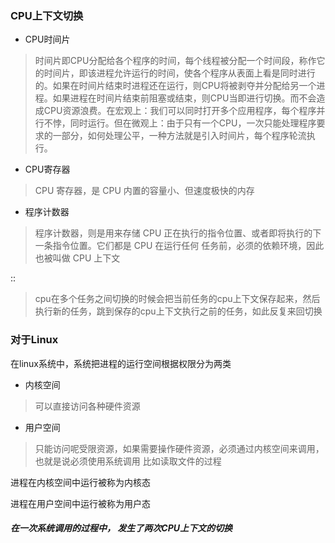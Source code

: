 ### CPU上下文切换

- CPU时间片

> 时间片即CPU分配给各个程序的时间，每个线程被分配一个时间段，称作它的时间片，即该进程允许运行的时间，使各个程序从表面上看是同时进行的。如果在时间片结束时进程还在运行，则CPU将被剥夺并分配给另一个进程。如果进程在时间片结束前阻塞或结束，则CPU当即进行切换。而不会造成CPU资源浪费。在宏观上：我们可以同时打开多个应用程序，每个程序并行不悖，同时运行。但在微观上：由于只有一个CPU，一次只能处理程序要求的一部分，如何处理公平，一种方法就是引入时间片，每个程序轮流执行。

- CPU寄存器

> CPU 寄存器，是 CPU 内置的容量小、但速度极快的内存

- 程序计数器

> 程序计数器，则是用来存储 CPU 正在执行的指令位置、或者即将执行的下一条指令位置。它们都是 CPU 在运行任何 任务前，必须的依赖环境，因此也被叫做 CPU 上下文

::

> cpu在多个任务之间切换的时候会把当前任务的cpu上下文保存起来，然后执行新的任务，跳到保存的cpu上下文执行之前的任务，如此反复来回切换

### 对于Linux

在linux系统中，系统把进程的运行空间根据权限分为两类

- 内核空间

> 可以直接访问各种硬件资源

- 用户空间

> 只能访问呢受限资源，如果需要操作硬件资源，必须通过内核空间来调用，也就是说必须使用系统调用
> 比如读取文件的过程

进程在内核空间中运行被称为内核态

进程在用户空间中运行被称为用户态

##### 在一次系统调用的过程中， 发生了两次CPU上下文的切换


